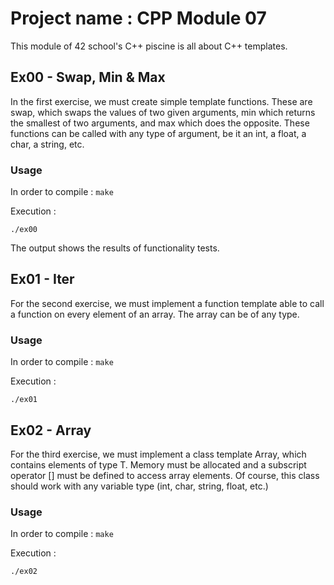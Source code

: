 # Project name : CPP Module 07

This module of 42 school's C++ piscine is all about C++ templates.

## Ex00 - Swap, Min & Max
In the first exercise, we must create simple template functions. These are swap, which swaps the values of two given arguments, min which returns the smallest of two arguments, and max which does the opposite. These functions can be called with any type of argument, be it an int, a float, a char, a string, etc.

### Usage

In order to compile : `make`

Execution :

```
./ex00
```
The output shows the results of functionality tests.

## Ex01 - Iter
For the second exercise, we must implement a function template able to call a function on every element of an array. The array can be of any type.

### Usage

In order to compile : `make`

Execution :

```
./ex01
```

## Ex02 - Array
For the third exercise, we must implement a class template Array, which contains elements of type T. Memory must be allocated and a subscript operator [] must be defined to access array elements. Of course, this class should work with any variable type (int, char, string, float, etc.)

### Usage

In order to compile : `make`

Execution :

```
./ex02
```
